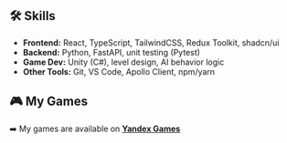 ## 🛠️ Skills

- **Frontend:** React, TypeScript, TailwindCSS, Redux Toolkit, shadcn/ui  
- **Backend:** Python, FastAPI, unit testing (Pytest)  
- **Game Dev:** Unity (C#), level design, AI behavior logic  
- **Other Tools:** Git, VS Code, Apollo Client, npm/yarn

## 🎮 My Games

➡️ My games are available on **[Yandex Games](https://yandex.ru/games/developer/77060)**

